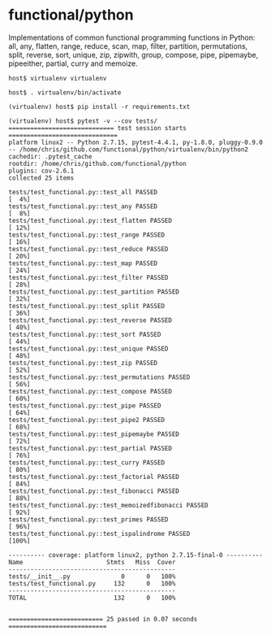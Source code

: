 # functional/python

Implementations of common functional programming functions in Python:
all, any, flatten, range, reduce, scan, map, filter, partition, permutations,
split, reverse, sort, unique, zip, zipwith, group, compose, pipe, pipemaybe,
pipeeither, partial, curry and memoize.

    host$ virtualenv virtualenv

    host$ . virtualenv/bin/activate

    (virtualenv) host$ pip install -r requirements.txt

    (virtualenv) host$ pytest -v --cov tests/
    ============================= test session starts ==============================
    platform linux2 -- Python 2.7.15, pytest-4.4.1, py-1.8.0, pluggy-0.9.0 -- /home/chris/github.com/functional/python/virtualenv/bin/python2
    cachedir: .pytest_cache
    rootdir: /home/chris/github.com/functional/python
    plugins: cov-2.6.1
    collected 25 items

    tests/test_functional.py::test_all PASSED                                [  4%]
    tests/test_functional.py::test_any PASSED                                [  8%]
    tests/test_functional.py::test_flatten PASSED                            [ 12%]
    tests/test_functional.py::test_range PASSED                              [ 16%]
    tests/test_functional.py::test_reduce PASSED                             [ 20%]
    tests/test_functional.py::test_map PASSED                                [ 24%]
    tests/test_functional.py::test_filter PASSED                             [ 28%]
    tests/test_functional.py::test_partition PASSED                          [ 32%]
    tests/test_functional.py::test_split PASSED                              [ 36%]
    tests/test_functional.py::test_reverse PASSED                            [ 40%]
    tests/test_functional.py::test_sort PASSED                               [ 44%]
    tests/test_functional.py::test_unique PASSED                             [ 48%]
    tests/test_functional.py::test_zip PASSED                                [ 52%]
    tests/test_functional.py::test_permutations PASSED                       [ 56%]
    tests/test_functional.py::test_compose PASSED                            [ 60%]
    tests/test_functional.py::test_pipe PASSED                               [ 64%]
    tests/test_functional.py::test_pipe2 PASSED                              [ 68%]
    tests/test_functional.py::test_pipemaybe PASSED                          [ 72%]
    tests/test_functional.py::test_partial PASSED                            [ 76%]
    tests/test_functional.py::test_curry PASSED                              [ 80%]
    tests/test_functional.py::test_factorial PASSED                          [ 84%]
    tests/test_functional.py::test_fibonacci PASSED                          [ 88%]
    tests/test_functional.py::test_memoizedfibonacci PASSED                  [ 92%]
    tests/test_functional.py::test_primes PASSED                             [ 96%]
    tests/test_functional.py::test_ispalindrome PASSED                       [100%]

    ---------- coverage: platform linux2, python 2.7.15-final-0 ----------
    Name                       Stmts   Miss  Cover
    ----------------------------------------------
    tests/__init__.py              0      0   100%
    tests/test_functional.py     132      0   100%
    ----------------------------------------------
    TOTAL                        132      0   100%


    ========================== 25 passed in 0.07 seconds ===========================
